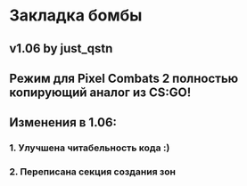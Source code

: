 # Закладка бомбы
## v1.06 by just_qstn

## Режим для Pixel Combats 2 полностью копирующий аналог из CS:GO!

## Изменения в 1.06:
### 1. Улучшена читабельность кода :)
### 2. Переписана секция создания зон
